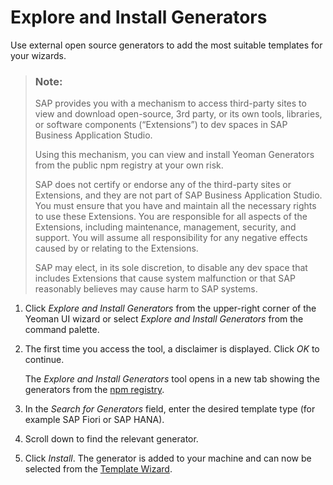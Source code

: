 <!-- loio7865b5e276ad4f8d9616a3e18eddb174 -->

# Explore and Install Generators

Use external open source generators to add the most suitable templates for your wizards.

> ### Note:  
> SAP provides you with a mechanism to access third-party sites to view and download open-source, 3rd party, or its own tools, libraries, or software components \(“Extensions”\) to dev spaces in SAP Business Application Studio.
> 
> Using this mechanism, you can view and install Yeoman Generators from the public npm registry at your own risk.
> 
> SAP does not certify or endorse any of the third-party sites or Extensions, and they are not part of SAP Business Application Studio. You must ensure that you have and maintain all the necessary rights to use these Extensions. You are responsible for all aspects of the Extensions, including maintenance, management, security, and support. You will assume all responsibility for any negative effects caused by or relating to the Extensions.
> 
> SAP may elect, in its sole discretion, to disable any dev space that includes Extensions that cause system malfunction or that SAP reasonably believes may cause harm to SAP systems.

1.  Click *Explore and Install Generators* from the upper-right corner of the Yeoman UI wizard or select *Explore and Install Generators* from the command palette.
2.  The first time you access the tool, a disclaimer is displayed. Click *OK* to continue.

    The *Explore and Install Generators* tool opens in a new tab showing the generators from the [npm registry](https://yeoman.io/generators/).

3.  In the *Search for Generators* field, enter the desired template type \(for example SAP Fiori or SAP HANA\).
4.  Scroll down to find the relevant generator.
5.  Click *Install*. The generator is added to your machine and can now be selected from the [Template Wizard](Template_Wizard_ba59cb6.md).

